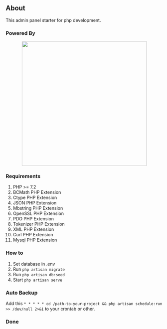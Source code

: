 ## About

This admin panel starter for php development.

### Powered By
<p align="center"><img src="https://res.cloudinary.com/dtfbvvkyp/image/upload/v1566331377/laravel-logolockup-cmyk-red.svg" width="400"></p>

### Requirements
1. PHP >= 7.2
2. BCMath PHP Extension
3. Ctype PHP Extension
4. JSON PHP Extension
5. Mbstring PHP Extension
6. OpenSSL PHP Extension
7. PDO PHP Extension
8. Tokenizer PHP Extension
9. XML PHP Extension
10. Curl PHP Extension
11. Mysql PHP Extension

### How to
1. Set database in .env
2. Run `php artisan migrate`
3. Run `php artisan db:seed`
4. Start `php artisan serve`

### Auto Backup
Add this `* * * * * cd /path-to-your-project && php artisan schedule:run >> /dev/null 2>&1` to your crontab or other. 

### Done
